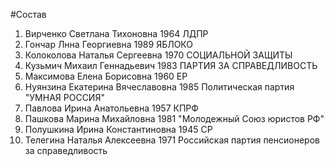 #Состав
1. Вирченко Светлана Тихоновна 1964 ЛДПР
2. Гончар Лнна Георгиевна 1989 ЯБЛОКО
3. Колоколова Наталья Сергеевна 1970 СОЦИАЛЬНОЙ ЗАЩИТЫ
4. Кузьмич Михаил Геннадьевич 1983 ПАРТИЯ ЗА СПРАВЕДЛИВОСТЬ
5. Максимова Елена Борисовна 1960 ЕР
6. Нуянзина Екатерина Вячеславовна 1985 Политическая партия \"УМНАЯ РОССИЯ\"
7. Павлова Ирина Анатольевна 1957 КПРФ
8. Пашкова Марина Михайловна 1981 \"Молодежный Союз юристов РФ\"
9. Полушкина Ирина Константиновна 1945 СР
10. Телегина Наталья Алексеевна 1971 Российская партия пенсионеров за справедливость
